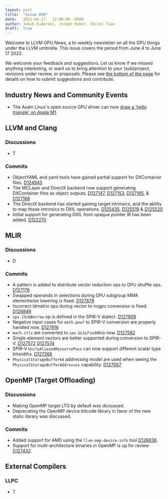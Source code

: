 ```yaml
---
layout: post
title:  "Issue #36"
date:   2022-06-17   12:00:00 -0500
author: Jakub Kuderski, Joseph Huber, Shilei Tian
draft:  true
---
```


Welcome to LLVM GPU News, a bi-weekly newsletter on all the GPU things under the LLVM umbrella.
This issue covers the period from June 4 to June 17 2022.

We welcome your feedback and suggestions. Let us know if we missed anything interesting, or want us to bring attention to your (sub)project, revisions under review, or proposals. Please see [the bottom of the page](https://llvm-gpu-news.github.io/about/) for details on how to submit suggestions and contribute.


## Industry News and Community Events
* The Asahi Linux's open source GPU driver can now [draw a 'hello triangle' on Apple M1](https://www.phoronix.com/scan.php?page=news_item&px=Asahi-Linux-First-Triangle).


##  LLVM and Clang

### Discussions

* T

### Commits

* ObjectYAML and yaml tools have gained partial support for DXContainer files. [D124945](https://reviews.llvm.org/D124945)
* The MCLayer and DirectX backend now support generating DXContainer files as object outputs. [D127147](https://reviews.llvm.org/D127147), [D127153](https://reviews.llvm.org/D127153), [D127165](https://reviews.llvm.org/D127165), & [D127166](https://reviews.llvm.org/D127166)
* The DirectX backend has started gaining target intrinsics, and the ability to map those intrinsics to DXIL operations. [D125435](https://reviews.llvm.org/D125435), [D125519](https://reviews.llvm.org/D125519) & [D125520](https://reviews.llvm.org/D125520)
* Initial support for generating DXIL from opaque pointer IR has been added. [D122270](https://reviews.llvm.org/D122270)


## MLIR

### Discussions

* D

### Commits

* A pattern is added to distribute vector reduction ops to GPU shuffle ops. [D127176](https://reviews.llvm.org/D127176)
* Swapped operands in selections during GPU subgroup MMA elementwise lowering is fixed. [D127879](https://reviews.llvm.org/D127879)
* Incorrect ldmatrix ops during vector to nvgpu conversion is fixed. [D126846](https://reviews.llvm.org/D126846)
* `spv.ISubBorrow` op is defined in the SPIR-V dialect. [D127909](https://reviews.llvm.org/D127909)
* Negative input cases for `math.powf` to SPIR-V conversion are properly handled now. [D127816](https://reviews.llvm.org/D127816)
* `math.ctlz` are converted to `spv.GLSLFindUMsb` now. [D127582](https://reviews.llvm.org/D127582)
* Single-element vectors are better supported during conversion to SPIR-V. [D127572](https://reviews.llvm.org/D127572) [D127574](https://reviews.llvm.org/D127574)
* SPIR-V `UnifyAliasedResourcePass` can now support different scalar type bitwidths. [D127266](https://reviews.llvm.org/D127266)
* `PhysicalStorageBuffer64` addressing model are used when seeing the `PhysicalStorageBufferAddresses` capability. [D127067](https://reviews.llvm.org/D127067)

## OpenMP (Target Offloading)

### Discussions

* Making OpenMP target LTO by default was dicsussed.
* Deprecating the OpenMP device bitcode library in favor of the new static library was discussed.

### Commits

* Added support for AMD using the `llvm-omp-device-info` tool [D126836](https://reviews.llvm.org/D126836).
* Support for multi-architecture binaries in OpenMP is up for review [D127432](https://reviews.llvm.org/D127432).

## External Compilers

### LLPC

* T
